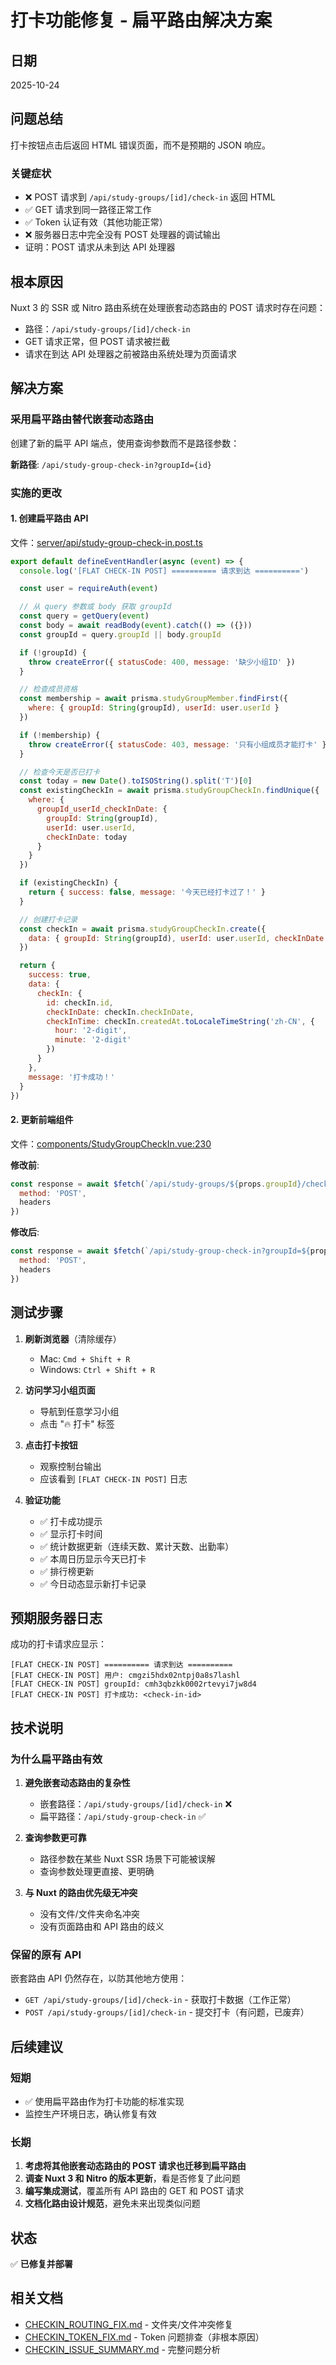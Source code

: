 # 打卡功能修复 - 扁平路由解决方案

## 日期
2025-10-24

## 问题总结

打卡按钮点击后返回 HTML 错误页面，而不是预期的 JSON 响应。

### 关键症状
- ❌ POST 请求到 `/api/study-groups/[id]/check-in` 返回 HTML
- ✅ GET 请求到同一路径正常工作
- ✅ Token 认证有效（其他功能正常）
- ❌ 服务器日志中完全没有 POST 处理器的调试输出
- 证明：POST 请求从未到达 API 处理器

## 根本原因

Nuxt 3 的 SSR 或 Nitro 路由系统在处理嵌套动态路由的 POST 请求时存在问题：
- 路径：`/api/study-groups/[id]/check-in`
- GET 请求正常，但 POST 请求被拦截
- 请求在到达 API 处理器之前被路由系统处理为页面请求

## 解决方案

### 采用扁平路由替代嵌套动态路由

创建了新的扁平 API 端点，使用查询参数而不是路径参数：

**新路径**: `/api/study-group-check-in?groupId={id}`

### 实施的更改

#### 1. 创建扁平路由 API
文件：[server/api/study-group-check-in.post.ts](server/api/study-group-check-in.post.ts)

```javascript
export default defineEventHandler(async (event) => {
  console.log('[FLAT CHECK-IN POST] ========== 请求到达 ==========')

  const user = requireAuth(event)

  // 从 query 参数或 body 获取 groupId
  const query = getQuery(event)
  const body = await readBody(event).catch(() => ({}))
  const groupId = query.groupId || body.groupId

  if (!groupId) {
    throw createError({ statusCode: 400, message: '缺少小组ID' })
  }

  // 检查成员资格
  const membership = await prisma.studyGroupMember.findFirst({
    where: { groupId: String(groupId), userId: user.userId }
  })

  if (!membership) {
    throw createError({ statusCode: 403, message: '只有小组成员才能打卡' })
  }

  // 检查今天是否已打卡
  const today = new Date().toISOString().split('T')[0]
  const existingCheckIn = await prisma.studyGroupCheckIn.findUnique({
    where: {
      groupId_userId_checkInDate: {
        groupId: String(groupId),
        userId: user.userId,
        checkInDate: today
      }
    }
  })

  if (existingCheckIn) {
    return { success: false, message: '今天已经打卡过了！' }
  }

  // 创建打卡记录
  const checkIn = await prisma.studyGroupCheckIn.create({
    data: { groupId: String(groupId), userId: user.userId, checkInDate: today }
  })

  return {
    success: true,
    data: {
      checkIn: {
        id: checkIn.id,
        checkInDate: checkIn.checkInDate,
        checkInTime: checkIn.createdAt.toLocaleTimeString('zh-CN', {
          hour: '2-digit',
          minute: '2-digit'
        })
      }
    },
    message: '打卡成功！'
  }
})
```

#### 2. 更新前端组件
文件：[components/StudyGroupCheckIn.vue:230](components/StudyGroupCheckIn.vue#L230)

**修改前**:
```javascript
const response = await $fetch(`/api/study-groups/${props.groupId}/check-in`, {
  method: 'POST',
  headers
})
```

**修改后**:
```javascript
const response = await $fetch(`/api/study-group-check-in?groupId=${props.groupId}`, {
  method: 'POST',
  headers
})
```

## 测试步骤

1. **刷新浏览器**（清除缓存）
   - Mac: `Cmd + Shift + R`
   - Windows: `Ctrl + Shift + R`

2. **访问学习小组页面**
   - 导航到任意学习小组
   - 点击 "🔥 打卡" 标签

3. **点击打卡按钮**
   - 观察控制台输出
   - 应该看到 `[FLAT CHECK-IN POST]` 日志

4. **验证功能**
   - ✅ 打卡成功提示
   - ✅ 显示打卡时间
   - ✅ 统计数据更新（连续天数、累计天数、出勤率）
   - ✅ 本周日历显示今天已打卡
   - ✅ 排行榜更新
   - ✅ 今日动态显示新打卡记录

## 预期服务器日志

成功的打卡请求应显示：
```
[FLAT CHECK-IN POST] ========== 请求到达 ==========
[FLAT CHECK-IN POST] 用户: cmgzi5hdx02ntpj0a8s7lashl
[FLAT CHECK-IN POST] groupId: cmh3qbzkk0002rtevyi7jw8d4
[FLAT CHECK-IN POST] 打卡成功: <check-in-id>
```

## 技术说明

### 为什么扁平路由有效

1. **避免嵌套动态路由的复杂性**
   - 嵌套路径：`/api/study-groups/[id]/check-in` ❌
   - 扁平路径：`/api/study-group-check-in` ✅

2. **查询参数更可靠**
   - 路径参数在某些 Nuxt SSR 场景下可能被误解
   - 查询参数处理更直接、更明确

3. **与 Nuxt 的路由优先级无冲突**
   - 没有文件/文件夹命名冲突
   - 没有页面路由和 API 路由的歧义

### 保留的原有 API

嵌套路由 API 仍然存在，以防其他地方使用：
- `GET /api/study-groups/[id]/check-in` - 获取打卡数据（工作正常）
- `POST /api/study-groups/[id]/check-in` - 提交打卡（有问题，已废弃）

## 后续建议

### 短期
- ✅ 使用扁平路由作为打卡功能的标准实现
- 监控生产环境日志，确认修复有效

### 长期
1. **考虑将其他嵌套动态路由的 POST 请求也迁移到扁平路由**
2. **调查 Nuxt 3 和 Nitro 的版本更新**，看是否修复了此问题
3. **编写集成测试**，覆盖所有 API 路由的 GET 和 POST 请求
4. **文档化路由设计规范**，避免未来出现类似问题

## 状态
✅ **已修复并部署**

## 相关文档
- [CHECKIN_ROUTING_FIX.md](CHECKIN_ROUTING_FIX.md) - 文件夹/文件冲突修复
- [CHECKIN_TOKEN_FIX.md](CHECKIN_TOKEN_FIX.md) - Token 问题排查（非根本原因）
- [CHECKIN_ISSUE_SUMMARY.md](CHECKIN_ISSUE_SUMMARY.md) - 完整问题分析
